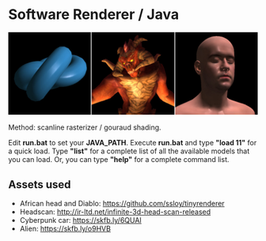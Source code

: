 # Software Renderer / Java

![Software Renderer / Java](images/readme.jpg)

Method: scanline rasterizer / gouraud shading.

Edit **run.bat** to set your **JAVA_PATH**. Execute **run.bat** and type **"load 11"**
for a quick load. Type **"list"** for a complete list of all the available models that
you can load. Or, you can type **"help"** for a complete command list.

## Assets used

* African head and Diablo: https://github.com/ssloy/tinyrenderer
* Headscan: http://ir-ltd.net/infinite-3d-head-scan-released
* Cyberpunk car: https://skfb.ly/6QUAI
* Alien: https://skfb.ly/o9HVB
